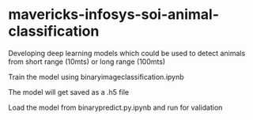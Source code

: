 # mavericks-infosys-soi-animal-classification
Developing deep learning models which could be used to detect animals from short range (10mts) or long range (100mts)

Train the model using binaryimageclassification.ipynb

The model will get saved as a .h5 file

Load the model from binarypredict.py.ipynb and run for validation
